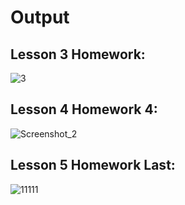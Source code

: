 # Output

## Lesson 3 Homework:
![3](https://user-images.githubusercontent.com/50531805/116782048-9615fa00-aa8f-11eb-8b70-355910c45eeb.png)

## Lesson 4 Homework 4:
![Screenshot_2](https://user-images.githubusercontent.com/50531805/117164260-1f4d6980-adcd-11eb-9f3a-130aed66c667.png)

## Lesson 5 Homework Last:
![11111](https://user-images.githubusercontent.com/50531805/117444872-b12ab300-af42-11eb-9aab-b1da056dccd9.png)

